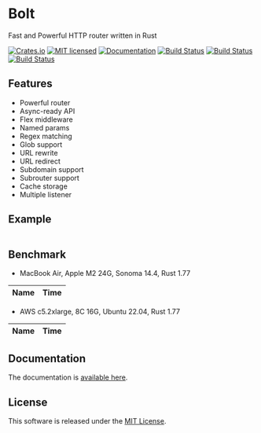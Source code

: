 Bolt
==========================

Fast and Powerful HTTP router written in Rust

[![Crates.io][crates-badge]][crates-url]
[![MIT licensed][license-badge]][license-url]
[![Documentation][document-badge]][document-url]
[![Build Status][macos-badge]][macos-url]
[![Build Status][linux-badge]][linux-url]
[![Build Status][windows-badge]][windows-url]

[crates-badge]: https://img.shields.io/crates/v/bolt.svg
[crates-url]: https://crates.io/crates/bolt
[license-badge]: https://img.shields.io/badge/license-MIT-blue.svg
[license-url]: https://github.com/chensoft/bolt?tab=MIT-1-ov-file
[document-badge]: https://docs.rs/bolt/badge.svg
[document-url]: https://docs.rs/bolt
[macos-badge]: https://github.com/chensoft/bolt/actions/workflows/macos.yml/badge.svg
[macos-url]: https://github.com/chensoft/bolt/actions/workflows/macos.yml
[linux-badge]: https://github.com/chensoft/bolt/actions/workflows/linux.yml/badge.svg
[linux-url]: https://github.com/chensoft/bolt/actions/workflows/linux.yml
[windows-badge]: https://github.com/chensoft/bolt/actions/workflows/windows.yml/badge.svg
[windows-url]: https://github.com/chensoft/bolt/actions/workflows/windows.yml

## Features

- Powerful router
- Async-ready API
- Flex middleware
- Named params
- Regex matching
- Glob support
- URL rewrite
- URL redirect
- Subdomain support
- Subrouter support
- Cache storage
- Multiple listener

## Example

```rust
```

## Benchmark

- MacBook Air, Apple M2 24G, Sonoma 14.4, Rust 1.77

| Name              |              Time               |
|:------------------|:-------------------------------:|

- AWS c5.2xlarge, 8C 16G, Ubuntu 22.04, Rust 1.77

| Name              |              Time               |
|:------------------|:-------------------------------:|

## Documentation

The documentation is [available here](https://docs.rs/bolt).

## License

This software is released under the [MIT License](https://github.com/chensoft/bolt?tab=MIT-1-ov-file).